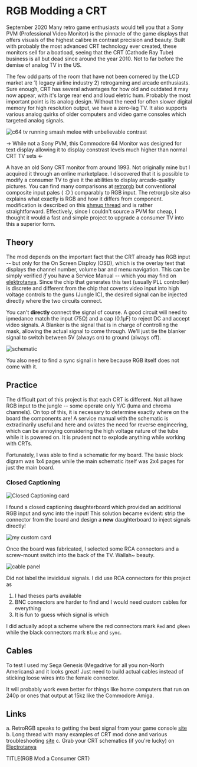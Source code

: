 # RGB Modding a CRT



September 2020
Many retro game enthusiasts would tell you that a Sony PVM (Professional Video Monitor) is
the pinnacle of the game displays that offers visuals of the highest calibre in contrast
precision and beauty. Built with probably the most advanced CRT technology ever created,
these monitors sell for a boatload, seeing that the CRT (Cathode Ray Tube) business is all
but dead since around the year 2010. Not to far before the demise of analog TV in the US.

The few odd parts of the room that have not been cornered by the LCD market are 1) legacy
airline industry 2) retrogaming and arcade enthusiasts. Sure enough, CRT has several
advantages for how old and outdated it may now appear, with it's large rear end and loud
eletric hum. Probably the most important point is its analog design. Without the need for
often slower digital memory for high resolution output, we have a zero-lag TV. It also
supports various analog quirks of older computers and video game consoles which targeted
analog signals. 

![c64 tv running smash melee with unbelievable contrast](./img/tvmod_melee_c64tv.jpg)

-> While not a Sony PVM, this Commodore 64 Monitor was designed for text display allowing
it to display constrast levels much higher than normal CRT TV sets <-


A have an old Sony CRT monitor from around 1993. Not originally mine but I acquired it
through an online marketplace. I discovered that it is possible to modify a consumer TV to
give it the abilities to display arcade-quality pictures. You can find many comparisons at
[retrorgb][1] but conventional composite input pales ( :D ) comparably to RGB input. The
retrorgb site also explains what exactly is RGB and how it differs from component.
modification is described on this [shmup thread][shmup] and is rather straightforward. 
Effectively, since I couldn't source a PVM for cheap, I thought it would a fast and simple
project to upgrade a consumer TV into this a superior form.

## Theory

The mod depends on the important fact that the CRT already has RGB input -- but
only for the On Screen Disploy (OSD), which is the overlay text that displays the channel
number, volume bar and menu navigation. This can be simply verified *if* you have a
Service Manual -- which you may find on [elektrotanya][tanya]. Since the chip that
generates this text (usually PLL controller) is discrete and different from the chip that
coverts video input into high voltage controls to the guns (Jungle IC), the desired signal
can be injected directly where the two circuits connect. 

You can't **directly** connect the signal of course. A good circuit will need to ipmedance
match the input (75Ω) and a cap (0.1μF) to reject DC and accept video signals. A Blanker
is the signal that is in charge of controlling the mask, allowing the actual signal to
come through. We'll just tie the blanker signal to switch between 5V (always on) to ground
(always off).  

![schematic](./img/tvmod_schematic.png)

You also need to find a sync signal in here because RGB itself does not come with it. 

## Practice

The difficult part of this project is that each CRT is different. Not all have RGB input
to the jungle -- some operate only Y/C (luma and chroma channels). On top of this, it is
necessary to determine exactly where on the board the components are! A service manual
with the schematic is extradinarily useful and here and oviates the need for reverse
engineering, which can be annoying considering the high voltage nature of the tube while
it is powered on. It is prudent not to explode anything while working with CRTs.

Fortunately, I was able to find a schematic for my board. The basic block digram was 1x4
pages while the main schematic itself was 2x4 pages for just the main board. 

### Closed Captioning

![Closed Captioning card](./img/tvmod_cc_card.jpg)

I found a closed captioning daughterboard which provided an additional RGB input and sync
into the input! This solution became evident: strip the connector from the board and
design a **new** daughterboard to inject signals directly!

![my custom card](./img/tvmod_simple_injection.jpg)

Once the board was fabricated, I selected some RCA connectors and a screw-mount switch
into the back of the TV. Wallah~ beauty.

![cable panel](./img/tvmod_casemount.jpg)

Did not label the invididual signals. I did use RCA connectors for this project as 

1. I had theses parts available
2. BNC connectors are harder to find and I would need custom cables for everything
3. It is fun to guess which signal is which

I did actually adopt a scheme where the red connectors mark `Red` and `gReen` while
the black connectors mark `Blue` and `sync`. 

## Cables

To test I used my Sega Genesis (Megadrive for all you non-North Americans) and it looks
great! Just need to build actual cables instead of sticking loose wires into the female
connector.

It will probably work even better for things like home computers that run on 240p or ones
that output at 15kz like the Commodore Amiga.

## Links

a. RetroRGB speaks to getting the best signal from your game console [site][1]
b. Long thread with many examples of CRT mod done and various troubleshooting
[site][shmup]
c. Grab your CRT schematics (if you're lucky) on [Electrotanya][tanya]


[1]: https://www.retrorgb.com
[shmup]: https://shmups.system11.org/viewtopic.php?f=6&t=56155
[tanya]: https://elektrotanya.com


TITLE(RGB Mod a Consumer CRT)
